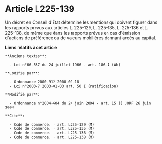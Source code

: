 # Article L225-139

Un décret en Conseil d'Etat détermine les mentions qui doivent figurer dans les rapports prévus aux articles L. 225-129, L.
225-135, L. 225-136 et L. 225-138, de même que dans les rapports prévus en cas d'émission d'actions de préférence ou de
valeurs mobilières donnant accès au capital.

**Liens relatifs à cet article**

	**Anciens textes**:

	  - Loi n°66-537 du 24 juillet 1966 - art. 186-4 (Ab)

	**Codifié par**:

	  - Ordonnance 2000-912 2000-09-18
	  - Loi n°2003-7 2003-01-03 art. 50 I (ratification)

	**Modifié par**:

	  - Ordonnance n°2004-604 du 24 juin 2004 - art. 15 () JORF 26 juin 2004

	**Cite**:

	  - Code de commerce. - art. L225-129 (M)
	  - Code de commerce. - art. L225-135 (M)
	  - Code de commerce. - art. L225-136 (M)
	  - Code de commerce. - art. L225-138 (M)
